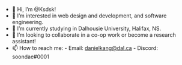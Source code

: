- 👋 Hi, I’m @Ksdsk!
- 👀 I’m interested in web design and development, and software engineering.
- 🌱 I’m currently studying in Dalhousie University, Halifax, NS.
- 💞️ I’m looking to collaborate in a co-op work or become a research assistant! 
- 📫 How to reach me:
      - Email: danielkang@dal.ca
      - Discord: soondae#0001

<!---
Ksdsk/Ksdsk is a ✨ special ✨ repository because its `README.md` (this file) appears on your GitHub profile.
You can click the Preview link to take a look at your changes.
--->
